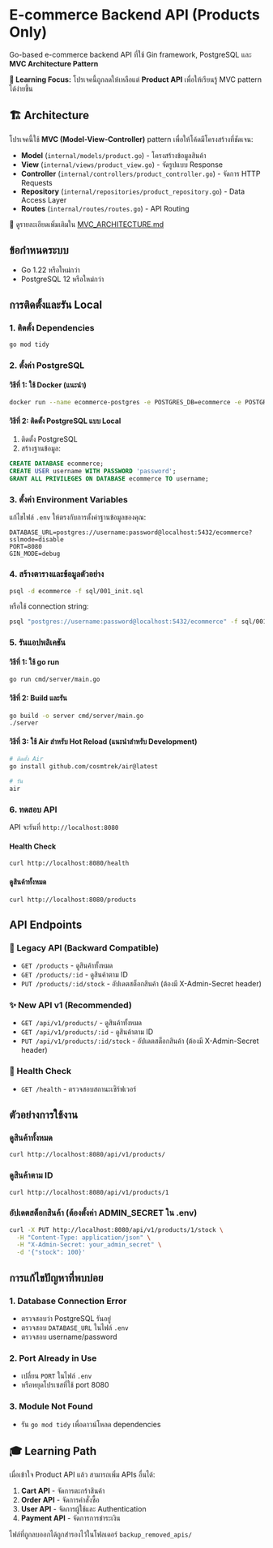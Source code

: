 # E-commerce Backend API (Products Only)

Go-based e-commerce backend API ที่ใช้ Gin framework, PostgreSQL และ **MVC Architecture Pattern**

**🎯 Learning Focus:** โปรเจคนี้ถูกลดให้เหลือแต่ **Product API** เพื่อให้เรียนรู้ MVC pattern ได้ง่ายขึ้น

## 🏗️ Architecture

โปรเจคนี้ใช้ **MVC (Model-View-Controller)** pattern เพื่อให้โค้ดมีโครงสร้างที่ชัดเจน:

- **Model** (`internal/models/product.go`) - โครงสร้างข้อมูลสินค้า
- **View** (`internal/views/product_view.go`) - จัดรูปแบบ Response
- **Controller** (`internal/controllers/product_controller.go`) - จัดการ HTTP Requests
- **Repository** (`internal/repositories/product_repository.go`) - Data Access Layer
- **Routes** (`internal/routes/routes.go`) - API Routing

📖 ดูรายละเอียดเพิ่มเติมใน [MVC_ARCHITECTURE.md](MVC_ARCHITECTURE.md)

## ข้อกำหนดระบบ

- Go 1.22 หรือใหม่กว่า
- PostgreSQL 12 หรือใหม่กว่า

## การติดตั้งและรัน Local

### 1. ติดตั้ง Dependencies

```bash
go mod tidy
```

### 2. ตั้งค่า PostgreSQL

#### วิธีที่ 1: ใช้ Docker (แนะนำ)
```bash
docker run --name ecommerce-postgres -e POSTGRES_DB=ecommerce -e POSTGRES_USER=username -e POSTGRES_PASSWORD=password -p 5432:5432 -d postgres:15
```

#### วิธีที่ 2: ติดตั้ง PostgreSQL แบบ Local
1. ติดตั้ง PostgreSQL
2. สร้างฐานข้อมูล:
```sql
CREATE DATABASE ecommerce;
CREATE USER username WITH PASSWORD 'password';
GRANT ALL PRIVILEGES ON DATABASE ecommerce TO username;
```

### 3. ตั้งค่า Environment Variables

แก้ไขไฟล์ `.env` ให้ตรงกับการตั้งค่าฐานข้อมูลของคุณ:

```env
DATABASE_URL=postgres://username:password@localhost:5432/ecommerce?sslmode=disable
PORT=8080
GIN_MODE=debug
```

### 4. สร้างตารางและข้อมูลตัวอย่าง

```bash
psql -d ecommerce -f sql/001_init.sql
```

หรือใช้ connection string:
```bash
psql "postgres://username:password@localhost:5432/ecommerce" -f sql/001_init.sql
```

### 5. รันแอปพลิเคชัน

#### วิธีที่ 1: ใช้ go run
```bash
go run cmd/server/main.go
```

#### วิธีที่ 2: Build และรัน
```bash
go build -o server cmd/server/main.go
./server
```

#### วิธีที่ 3: ใช้ Air สำหรับ Hot Reload (แนะนำสำหรับ Development)
```bash
# ติดตั้ง Air
go install github.com/cosmtrek/air@latest

# รัน
air
```

### 6. ทดสอบ API

API จะรันที่ `http://localhost:8080`

#### Health Check
```bash
curl http://localhost:8080/health
```

#### ดูสินค้าทั้งหมด
```bash
curl http://localhost:8080/products
```

## API Endpoints

### 🔗 Legacy API (Backward Compatible)
- `GET /products` - ดูสินค้าทั้งหมด
- `GET /products/:id` - ดูสินค้าตาม ID
- `PUT /products/:id/stock` - อัปเดตสต็อกสินค้า (ต้องมี X-Admin-Secret header)

### ✨ New API v1 (Recommended)
- `GET /api/v1/products/` - ดูสินค้าทั้งหมด
- `GET /api/v1/products/:id` - ดูสินค้าตาม ID
- `PUT /api/v1/products/:id/stock` - อัปเดตสต็อกสินค้า (ต้องมี X-Admin-Secret header)

### 🏥 Health Check
- `GET /health` - ตรวจสอบสถานะเซิร์ฟเวอร์

## ตัวอย่างการใช้งาน

### ดูสินค้าทั้งหมด
```bash
curl http://localhost:8080/api/v1/products/
```

### ดูสินค้าตาม ID
```bash
curl http://localhost:8080/api/v1/products/1
```

### อัปเดตสต็อกสินค้า (ต้องตั้งค่า ADMIN_SECRET ใน .env)
```bash
curl -X PUT http://localhost:8080/api/v1/products/1/stock \
  -H "Content-Type: application/json" \
  -H "X-Admin-Secret: your_admin_secret" \
  -d '{"stock": 100}'
```

## การแก้ไขปัญหาที่พบบ่อย

### 1. Database Connection Error
- ตรวจสอบว่า PostgreSQL รันอยู่
- ตรวจสอบ `DATABASE_URL` ในไฟล์ `.env`
- ตรวจสอบ username/password

### 2. Port Already in Use
- เปลี่ยน `PORT` ในไฟล์ `.env`
- หรือหยุดโปรเซสที่ใช้ port 8080

### 3. Module Not Found
- รัน `go mod tidy` เพื่อดาวน์โหลด dependencies

## 🎓 Learning Path

เมื่อเข้าใจ Product API แล้ว สามารถเพิ่ม APIs อื่นได้:

1. **Cart API** - จัดการตะกร้าสินค้า
2. **Order API** - จัดการคำสั่งซื้อ  
3. **User API** - จัดการผู้ใช้และ Authentication
4. **Payment API** - จัดการการชำระเงิน

ไฟล์ที่ถูกลบออกได้ถูกสำรองไว้ในโฟลเดอร์ `backup_removed_apis/` 
